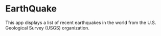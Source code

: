 # EarthQuake
This app displays a list of recent earthquakes in the world from the U.S. Geological Survey (USGS) organization.
